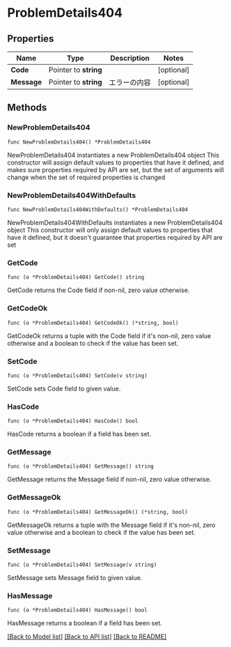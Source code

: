 # ProblemDetails404

## Properties

Name | Type | Description | Notes
------------ | ------------- | ------------- | -------------
**Code** | Pointer to **string** |  | [optional] 
**Message** | Pointer to **string** | エラーの内容 | [optional] 

## Methods

### NewProblemDetails404

`func NewProblemDetails404() *ProblemDetails404`

NewProblemDetails404 instantiates a new ProblemDetails404 object
This constructor will assign default values to properties that have it defined,
and makes sure properties required by API are set, but the set of arguments
will change when the set of required properties is changed

### NewProblemDetails404WithDefaults

`func NewProblemDetails404WithDefaults() *ProblemDetails404`

NewProblemDetails404WithDefaults instantiates a new ProblemDetails404 object
This constructor will only assign default values to properties that have it defined,
but it doesn't guarantee that properties required by API are set

### GetCode

`func (o *ProblemDetails404) GetCode() string`

GetCode returns the Code field if non-nil, zero value otherwise.

### GetCodeOk

`func (o *ProblemDetails404) GetCodeOk() (*string, bool)`

GetCodeOk returns a tuple with the Code field if it's non-nil, zero value otherwise
and a boolean to check if the value has been set.

### SetCode

`func (o *ProblemDetails404) SetCode(v string)`

SetCode sets Code field to given value.

### HasCode

`func (o *ProblemDetails404) HasCode() bool`

HasCode returns a boolean if a field has been set.

### GetMessage

`func (o *ProblemDetails404) GetMessage() string`

GetMessage returns the Message field if non-nil, zero value otherwise.

### GetMessageOk

`func (o *ProblemDetails404) GetMessageOk() (*string, bool)`

GetMessageOk returns a tuple with the Message field if it's non-nil, zero value otherwise
and a boolean to check if the value has been set.

### SetMessage

`func (o *ProblemDetails404) SetMessage(v string)`

SetMessage sets Message field to given value.

### HasMessage

`func (o *ProblemDetails404) HasMessage() bool`

HasMessage returns a boolean if a field has been set.


[[Back to Model list]](../README.md#documentation-for-models) [[Back to API list]](../README.md#documentation-for-api-endpoints) [[Back to README]](../README.md)


